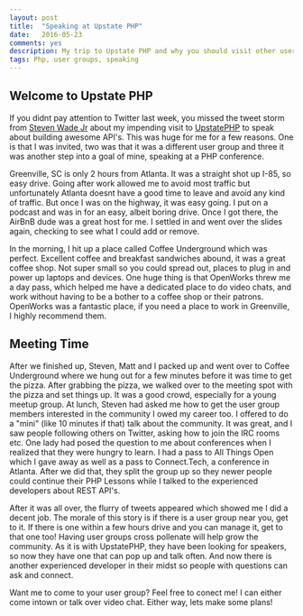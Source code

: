 ```yaml
---
layout: post
title:  "Speaking at Upstate PHP"
date:   2016-05-23
comments: yes
description: My trip to Upstate PHP and why you should visit other user groups
tags: Php, user groups, speaking
---
```


## Welcome to Upstate PHP

If you didnt pay attention to Twitter last week, you missed the tweet storm from [Steven Wade Jr](https://twitter.com/stevenwadejr)
about my impending visit to [UpstatePHP](http://upstatephp.com) to speak about building awesome API's. This was huge for me for a few 
reasons. One is that I was invited, two was that it was a different user group and three it was another step into a goal of mine, speaking at a PHP conference.

Greenville, SC is only 2 hours from Atlanta. It was a straight shot up I-85, so easy drive. Going after work allowed me to avoid most traffic but unfortunately Atlanta
doesnt have a good time to leave and avoid any kind of traffic. But once I was on the highway, it was easy going. I put on a podcast and was in for an easy, albeit boring
drive. Once I got there, the AirBnB dude was a great host for me. I settled in and went over the slides again, checking to see what I could add or remove. 

In the morning, I hit up a place called Coffee Underground which was perfect. Excellent coffee and breakfast sandwiches abound, it was a great coffee shop. Not super small
so you could spread out, places to plug in and power up laptops and devices. One huge thing is that OpenWorks threw me a day pass, which helped me have a 
dedicated place to do video chats, and work without having to be a bother to a coffee shop or their patrons. OpenWorks was a fantastic place, if you need
a place to work in Greenville, I highly recommend them. 

## Meeting Time

After we finished up, Steven, Matt and I packed up and went over to Coffee Underground where we hung out for a few minutes before it was time to get the pizza. 
After grabbing the pizza, we walked over to the meeting spot with the pizza and set things up. It was a good crowd, especially for a young meetup group. At lunch, Steven had asked me
how to get the user group members interested in the community I owed my career too. I offered to do a "mini" (like 10 minutes if that) talk about the community. It was great, and 
I saw people following others on Twitter, asking how to join the IRC rooms etc. One lady had posed the question to me about conferences when I realized that they were hungry to learn. 
I had a pass to All Things Open which I gave away as well as a pass to Connect.Tech, a conference in Atlanta. After we did that, they split the group up so they newer people could
continue their PHP Lessons while I talked to the experienced developers about REST API's. 

After it was all over, the flurry of tweets appeared which showed me I did a decent job. The morale of this story is if there is a user group near you, get to it. If there is one
within a few hours drive and you can manage it, get to that one too! Having user groups cross pollenate will help grow the community. As it is with UpstatePHP, they have been 
looking for speakers, so now they have one that can pop up and talk often. And now there is another experienced developer in their midst so people with questions can ask and connect. 

Want me to come to your user group? Feel free to conect me! I can either come intown or talk over video chat. Either way, lets make some plans!

